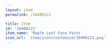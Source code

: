 ```yaml
---
layout: item
permalink: /10400122

title: Item
id: '10400122'
item_name: 'Maple Leaf Face Paint'
icon_url: 'item/icon/customize/10400121.png'
---
```

